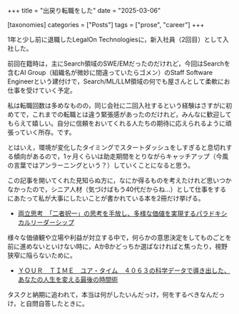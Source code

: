 +++
title = "出戻り転職をした"
date = "2025-03-06"

[taxonomies]
categories = ["Posts"]
tags = ["prose", "career"]
+++

1年と少し前に退職したLegalOn Technologiesに，新入社員（2回目）として入社した。

前回在籍時は，主にSearch領域のSWE/EMだったのだけれど，今回はSearchを含むAI Group（組織名が微妙に間違っていたらゴメン）のStaff Software Engineerという建付けで，Search/ML/LLM領域の何でも屋さんとして柔軟にお仕事を受けていく予定。

私は転職回数は多めなものの，同じ会社に二回入社するという経験はさすがに初めてで，これまでの転職とは違う緊張感があったのだけれど，みんなに歓迎してもらえて嬉しい。自分に信頼をおいてくれる人たちの期待に応えられるように頑張っていく所存。です。

とはいえ，環境が変化したタイミングでスタートダッシュをしすぎると息切れする傾向があるので，1ヶ月くらいは助走期間をとりながらキャッチアップ（今風の言葉ではアンラーニングという？）していくことになると思う。

この記事を開いてくれた見知らぬ方に，なにか得るものを考えたけれど思いつかなかったので，シニア人材（気づけばもう40代だからね...）として仕事をするにあたって私が大事にしたいことが書かれている本を2冊だけ挙げる。

- [両立思考　「二者択一」の思考を手放し、多様な価値を実現するパラドキシカルリーダーシップ](https://amzn.to/4i59WEb)

様々な価値観や立場や利益が対立する中で，何らかの意思決定をしてものごとを前に進めないといけない時に，AかBかどっちか選ばなければと焦ったり，視野狭窄に陥らないために。

- [ＹＯＵＲ　ＴＩＭＥ　ユア・タイム　４０６３の科学データで導き出した、あなたの人生を変える最後の時間術](https://amzn.to/3F2WMcq)

タスクと納期に追われて，本当は何がしたいんだっけ，何をするべきなんだっけ，と自問自答したときに。



